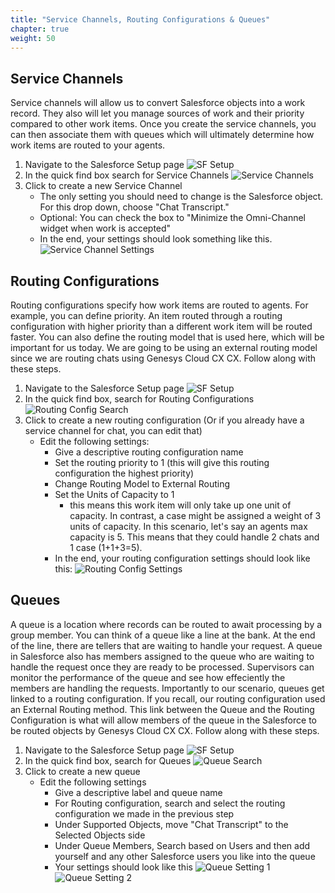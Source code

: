 ```yaml
---
title: "Service Channels, Routing Configurations & Queues"
chapter: true
weight: 50
---
```


## Service Channels
Service channels will allow us to convert Salesforce objects into a work record. They also will let you manage sources of work and their priority compared to other work items. Once you create the service channels, you can then associate them with queues which will ultimately determine how work items are routed to your agents.

1. Navigate to the Salesforce Setup page
![SF Setup](/images/SFSetup.jpg)
2. In the quick find box search for Service Channels
![Service Channels](/images/serviceChannels.jpg)
3. Click to create a new Service Channel
    - The only setting you should need to change is the Salesforce object. For this drop down, choose "Chat Transcript." 
    - Optional: You can check the box to "Minimize the Omni-Channel widget when work is accepted"
    - In the end, your settings should look something like this. 
    ![Service Channel Settings](/images/serviceChannelSettings.jpg)

## Routing Configurations
Routing configurations specify how work items are routed to agents. For example, you can define priority. An item routed through a routing configuration with higher priority than a different work item will be routed faster. You can also define the routing model that is used here, which will be important for us today. We are going to be using an external routing model since we are routing chats using Genesys Cloud CX CX. Follow along with these steps. 

1. Navigate to the Salesforce Setup page
![SF Setup](/images/SFSetup.jpg)
2. In the quick find box, search for Routing Configurations
![Routing Config Search](/images/routingConfigSearch.jpg)
3. Click to create a new routing configuration (Or if you already have a service channel for chat, you can edit that)
    - Edit the following settings: 
        - Give a descriptive routing configuration name
        - Set the routing priority to 1 (this will give this routing configuration the highest priority)
        - Change Routing Model to External Routing
        - Set the Units of Capacity to 1 
            - this means this work item will only take up one unit of capacity. In contrast, a case might be assigned a weight of 3 units of capacity. In this scenario, let's say an agents max capacity is 5. This means that they could handle 2 chats and 1 case (1+1+3=5).
        - In the end, your routing configuration settings should look like this:
            ![Routing Config Settings](/images/routingConfigSettings.jpg)

## Queues
A queue is a location where records can be routed to await processing by a group member. You can think of a queue like a line at the bank. At the end of the line, there are tellers that are waiting to handle your request. A queue in Salesforce also has members assigned to the queue who are waiting to handle the request once they are ready to be processed. Supervisors can monitor the performance of the queue and see how effeciently the members are handling the requests. Importantly to our scenario, queues get linked to a routing configuration. If you recall, our routing configuration used an External Routing method. This link between the Queue and the Routing Configuration is what will allow members of the queue in the Salesforce to be routed objects by Genesys Cloud CX CX. Follow along with these steps. 

1. Navigate to the Salesforce Setup page
![SF Setup](/images/SFSetup.jpg)
2. In the quick find box, search for Queues
![Queue Search](/images/queueSearch.jpg)
3. Click to create a new queue
    - Edit the following settings
        - Give a descriptive label and queue name
        - For Routing configuration, search and select the routing configuration we made in the previous step
        - Under Supported Objects, move "Chat Transcript" to the Selected Objects side
        - Under Queue Members, Search based on Users and then add yourself and any other Salesforce users you like into the queue
        - Your settings should look like this
        ![Queue Setting 1](/images/queueSetting1.jpg)
        ![Queue Setting 2](/images/queueSetting2.jpg)



